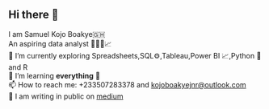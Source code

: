 ## Hi there 👋
I am Samuel Kojo Boakye🇬🇭 <br>
An aspiring data analyst 🧑🏿‍💻📈<br>
🔭 I’m currently exploring Spreadsheets,SQL⚙️,Tableau,Power BI 📈,Python 🐍 and R <br>
🌱 I’m learning **everything** 💚<br>
📫 How to reach me: +233507283378 and kojoboakyejnr@outlook.com <br>
💬 I am writing in public on [medium](https://medium.com/@kojoboakye21)
<!--
**KojoBoakye/KojoBoakye** is a ✨ _special_ ✨ repository because its `README.md` (this file) appears on your GitHub profile.

Here are some ideas to get you started:

- 🔭 I’m currently working on ...
- 🌱 I’m currently learning ...
- 👯 I’m looking to collaborate on ...
- 🤔 I’m looking for help with ...
-  ...
- 📫 How to reach me: ...
- 😄 Pronouns: ...
- ⚡ Fun fact: ...
-->
